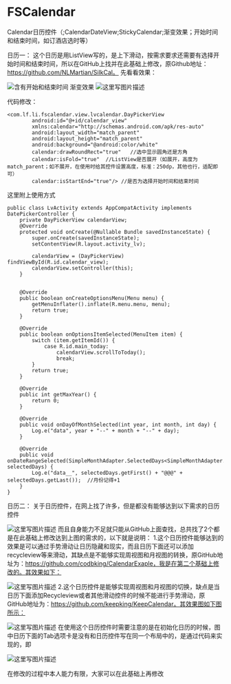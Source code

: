 # FSCalendar
Calendar日历控件（;CalendarDateView;StickyCalendar;渐变效果；开始时间和结束时间，如订酒店选时等）

日历一： 
这个日历是用ListView写的，是上下滑动，按需求要求还需要有选择开始时间和结束时间，所以在GitHub上找并在此基础上修改，原Github地址：https://github.com/NLMartian/SilkCal。 先看看效果： 

![含有开始和结束时间](http://img.blog.csdn.net/20170511170423608?watermark/2/text/aHR0cDovL2Jsb2cuY3Nkbi5uZXQvbGYwODE0/font/5a6L5L2T/fontsize/400/fill/I0JBQkFCMA==/dissolve/70/gravity/SouthEast)
渐变效果 
![这里写图片描述](http://img.blog.csdn.net/20170511171311913?watermark/2/text/aHR0cDovL2Jsb2cuY3Nkbi5uZXQvbGYwODE0/font/5a6L5L2T/fontsize/400/fill/I0JBQkFCMA==/dissolve/70/gravity/SouthEast)

代码修改：
```
<com.lf.li.fscalendar.view.lvcalendar.DayPickerView
        android:id="@+id/calendar_view"
        xmlns:calendar="http://schemas.android.com/apk/res-auto"
        android:layout_width="match_parent"
        android:layout_height="match_parent"
        android:background="@android:color/white"
        calendar:drawRoundRect="true"   //选中显示圆角还是方角
        calendar:isFold="true"  //ListView是否展开（如展开，高度为match_parent；如不展开，在使用时给其控件设置高度，标准：250dp，其他也行，适配即可）
        calendar:isStartEnd="true"/> //是否为选择开始时间和结束时间
```
这里附上使用方式

```
public class LvActivity extends AppCompatActivity implements DatePickerController {
    private DayPickerView calendarView;
    @Override
    protected void onCreate(@Nullable Bundle savedInstanceState) {
        super.onCreate(savedInstanceState);
        setContentView(R.layout.activity_lv);

        calendarView = (DayPickerView) findViewById(R.id.calendar_view);
        calendarView.setController(this);
    }


    @Override
    public boolean onCreateOptionsMenu(Menu menu) {
        getMenuInflater().inflate(R.menu.menu, menu);
        return true;
    }

    @Override
    public boolean onOptionsItemSelected(MenuItem item) {
        switch (item.getItemId()) {
            case R.id.main_today:
                calendarView.scrollToToday();
                break;
        }
        return true;
    }

    @Override
    public int getMaxYear() {
        return 0;
    }

    @Override
    public void onDayOfMonthSelected(int year, int month, int day) {
        Log.e("data", year + "--" + month + "--" + day);
    }

    @Override
    public void onDateRangeSelected(SimpleMonthAdapter.SelectedDays<SimpleMonthAdapter.CalendarDay> selectedDays) {
        Log.e("data__", selectedDays.getFirst() + "@@@" + selectedDays.getLast());  //月份记得+1
    }
}
```
日历二：
关于日历控件，在网上找了许多，但是都没有能够达到以下需求的日历控件

![这里写图片描述](http://img.blog.csdn.net/20170508100053063?watermark/2/text/aHR0cDovL2Jsb2cuY3Nkbi5uZXQvbGYwODE0/font/5a6L5L2T/fontsize/400/fill/I0JBQkFCMA==/dissolve/70/gravity/SouthEast)
而且自身能力不足就只能从GitHub上面查找，总共找了2个都是在此基础上修改达到上图的需求的，以下就是说明：
1.这个日历控件能够达到的效果是可以通过手势滑动让日历隐藏和现实，而且日历下面还可以添加recycleview等来滑动，其缺点是不能够实现周视图和月视图的转换，原GitHub地址为：https://github.com/codbking/CalendarExaple，我是在第二个基础上修改的。其效果如下：

![这里写图片描述](http://img.blog.csdn.net/20170508101219761?watermark/2/text/aHR0cDovL2Jsb2cuY3Nkbi5uZXQvbGYwODE0/font/5a6L5L2T/fontsize/400/fill/I0JBQkFCMA==/dissolve/70/gravity/SouthEast)
2.这个日历控件是能够实现周视图和月视图的切换，缺点是当日历下面添加Recycleview或者其他滑动控件的时候不能进行手势滑动，原GitHub地址为：https://github.com/keepking/KeepCalendar。其效果图如下图所示：

![这里写图片描述](http://img.blog.csdn.net/20170508101844624?watermark/2/text/aHR0cDovL2Jsb2cuY3Nkbi5uZXQvbGYwODE0/font/5a6L5L2T/fontsize/400/fill/I0JBQkFCMA==/dissolve/70/gravity/SouthEast)
在使用这个日历控件时需要注意的是在初始化日历的时候，图中日历下面的Tab选项卡是没有和日历控件写在同一个布局中的，是通过代码来实现的，即

![这里写图片描述](http://img.blog.csdn.net/20170508102258470?watermark/2/text/aHR0cDovL2Jsb2cuY3Nkbi5uZXQvbGYwODE0/font/5a6L5L2T/fontsize/400/fill/I0JBQkFCMA==/dissolve/70/gravity/SouthEast)

在修改的过程中本人能力有限，大家可以在此基础上再修改
